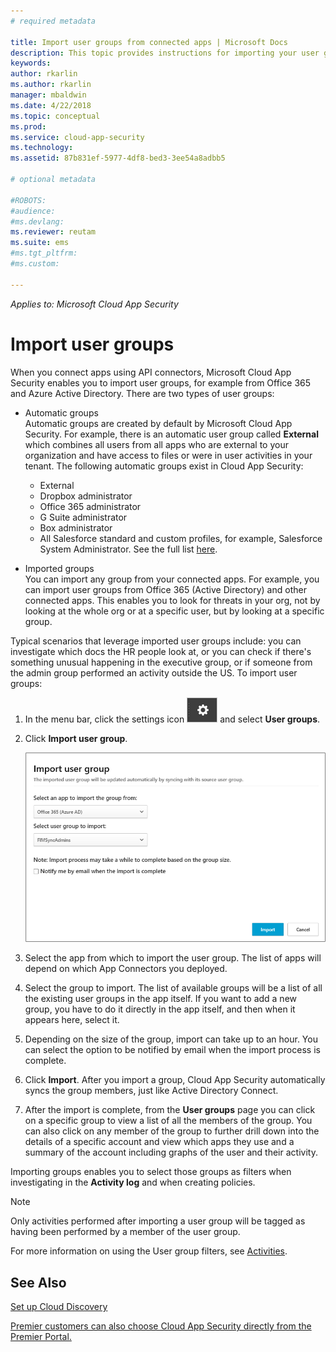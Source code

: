 ```yaml
---
# required metadata

title: Import user groups from connected apps | Microsoft Docs
description: This topic provides instructions for importing your user groups into Cloud App Security.
keywords:
author: rkarlin
ms.author: rkarlin
manager: mbaldwin
ms.date: 4/22/2018
ms.topic: conceptual
ms.prod:
ms.service: cloud-app-security
ms.technology:
ms.assetid: 87b831ef-5977-4df8-bed3-3ee54a8adbb5

# optional metadata

#ROBOTS:
#audience:
#ms.devlang:
ms.reviewer: reutam
ms.suite: ems
#ms.tgt_pltfrm:
#ms.custom:

---
```

*Applies to: Microsoft Cloud App Security*
   
# Import user groups

When you connect apps using API connectors, Microsoft Cloud App Security enables you to import user groups, for example from Office 365 and Azure Active Directory.
There are two types of user groups: 
- Automatic groups </br>Automatic groups are created by default by Microsoft Cloud App Security. For example, there is an automatic user group called **External** which combines all users from all apps who are external to your organization and have access to files or were in user activities in your tenant.
 The following automatic groups exist in Cloud App Security:
  - External
  - Dropbox administrator
  - Office 365 administrator
  - G Suite administrator
  - Box administrator
  - All Salesforce standard and custom profiles, for example, Salesforce System Administrator. See the full list [here](https://help.salesforce.com/articleView?id=standard_profiles.htm&language=en&type=0).

- Imported groups</br>You can import any group from your connected apps. For example, you can import user groups from Office 365 (Active Directory) and other connected apps. This enables you to look for threats in your org, not by looking at the whole org or at a specific user, but by looking at a specific group. 

Typical scenarios that leverage imported user groups include: you can investigate which docs the HR people look at, or you can check if there's something unusual happening in the executive group, or if someone from the admin group performed an activity outside the US. 
To import user groups:

1. In the menu bar, click the settings icon ![settings icon](./media/settings-icon.png "settings icon") and select **User groups**.
2. Click **Import user group**.

   ![Import user groups](./media/user-groups-add.png)

3. Select the app from which to import the user group. The list of apps will depend on which App Connectors you deployed.
4. Select the group to import. The list of available groups will be a list of all the existing user groups in the app itself. If you want to add a new group, you have to do it directly in the app itself, and then when it appears here, select it.
5. Depending on the size of the group, import can take up to an hour. You can select the option to be notified by email when the import process is complete.
6. Click **Import**. After you import a group, Cloud App Security automatically syncs the group members, just like Active Directory Connect.
7. After the import is complete, from the **User groups** page you can click on a specific group to view a list of all the members of the group. You can also click on any member of the group to further drill down into the details of a specific account and view which apps they use and a summary of the account including graphs of the user and their activity.

Importing groups enables you to select those groups as filters when investigating in the **Activity log** and when creating policies. 

> [!NOTE]
> Only activities performed after importing a user group will be tagged as having been performed by a member of the user group.

For more information on using the User group filters, see [Activities](activity-filters.md).


    
## See Also  
[Set up Cloud Discovery](set-up-cloud-discovery.md)   

[Premier customers can also choose Cloud App Security directly from the Premier Portal.](https://premier.microsoft.com/)  
  
  
